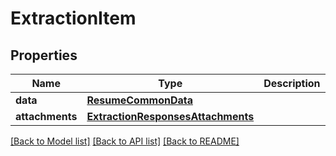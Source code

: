 # ExtractionItem


## Properties
Name | Type | Description | Notes
------------ | ------------- | ------------- | -------------
**data** | [**ResumeCommonData**](ResumeCommonData.md) |  | 
**attachments** | [**ExtractionResponsesAttachments**](ExtractionResponsesAttachments.md) |  | 

[[Back to Model list]](../README.md#documentation-for-models) [[Back to API list]](../README.md#documentation-for-api-endpoints) [[Back to README]](../README.md)


